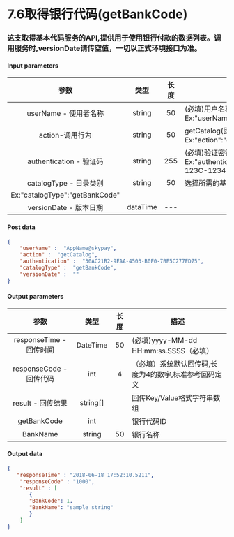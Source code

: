 # 7.6取得银行代码(getBankCode)
### 这支取得基本代码服务的API,提供用于使用银行付款的数据列表。调用服务时,versionDate请传空值，一切以正式环境接口为准。

#### Input parameters
| 参数                        |    类型     | 长度    |描述|
| :-------------------------: | :-----------: |:-----:|--------------------------------|   
|userName - 使用者名称|string|50|(必填)用户名称，SkyPay提供 - Ex:"userName":"AppName@skypay"|
|action-调用行为|string|50|getCatalog(固定参数值)- Ex:"action":"getCatalog"|
|authentication  - 验证码|string |255|(必填)验证密钥 - Ex:"authentication":"E1234567-123C-1234-123F-A12345670"|
|catalogType - 目录类别|string|50|选择所需的基础代码类别
Ex:"catalogType":"getBankCode"|
|versionDate - 版本日期|dataTime|---|


#### Post data
```json
{
    "userName" :  "AppName@skypay",
    "action" :  "getCatalog",
    "authentication" :  "30AC21B2-9EAA-4503-B0F0-7BE5C277ED75",
    "catalogType" :  "getBankCode",
    "versionDate" :  ""
}
```

#### Output parameters
| 参数                        |    类型     | 长度    |描述|
| :-------------------------: | :-----------: |:-----:|--------------------------------|   
|responseTime - 回传时间|DateTime|50|(必填)yyyy-MM-dd HH:mm:ss.SSSS（必填）|
|responseCode - 回传代码|int|4|（必填）系统默认回传码,长度为4的数字,标准参考回码定义|
|result - 回传结果|string[]||回传Key/Value格式字符串数组|
|getBankCode|int||银行代码ID|
|BankName|string|50|银行名称|

#### Output data
```json
{
   "responseTime" : "2018-06-18 17:52:10.5211",
    "responseCode" : "1000",
    "result" : [
       { 
       "BankCode": 1,
       "BankName": "sample string"
       }
    ]
}
```